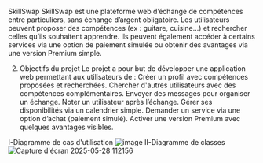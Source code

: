 SkillSwap
SkillSwap est une plateforme web d’échange de compétences entre particuliers, sans échange d’argent obligatoire. Les utilisateurs peuvent proposer des compétences (ex : guitare, cuisine…) et rechercher celles qu’ils souhaitent apprendre. Ils peuvent également accéder à certains services via une option de paiement simulée ou obtenir des avantages via une version Premium simple.

2.  Objectifs du projet
Le projet a pour but de développer une application web permettant aux utilisateurs de :
Créer un profil avec compétences proposées et recherchées.
Chercher d'autres utilisateurs avec des compétences complémentaires.
Envoyer des messages pour organiser un échange.
Noter un utilisateur après l’échange.
Gérer ses disponibilités via un calendrier simple.
Demander un service via une option d’achat (paiement simulé).
Activer une version Premium avec quelques avantages visibles.



I-Diagramme de cas d'utilisation
![image](https://github.com/user-attachments/assets/c96e8db9-44a6-4dcf-a5da-adb6e6f0ef26)
II-Diagramme de classes
![Capture d'écran 2025-05-28 112156](https://github.com/user-attachments/assets/9d0b641f-c0c3-4b99-aaf7-dacf189073e8)

